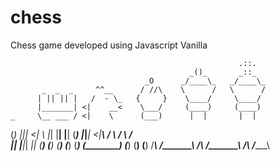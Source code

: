 # chess
Chess game developed using Javascript Vanilla

                                                       .::.
                                            _()_       _::_
                                  _O      _/____\_   _/____\_
           _  _  _     ^^__      / //\    \      /   \      /
          | || || |   /  - \_   {     }    \____/     \____/
          |_______| <|    __<    \___/     (____)     (____)
    _     \__ ___ / <|    \      (___)      |  |       |  |
   (_)     |___|_|  <|     \      |_|       |__|       |__|
  (___)    |_|___|  <|______\    /   \     /    \     /    \
  _|_|_    |___|_|   _|____|_   (_____)   (______)   (______)
 (_____)  (_______) (________) (_______) (________) (________)
 /_____\  /_______\ /________\ /_______\ /________\ /________\
